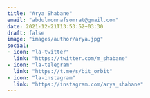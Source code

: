 ```yaml
---
title: "Arya Shabane"
email: "abdulmonnafsomrat@gmail.com"
date: 2021-12-21T13:53:52+03:30
draft: false
image: "images/author/arya.jpg"
social:
- icon: "la-twitter"
  link: "https://twitter.com/m_shabane"
- icon: "la-telegram"
  link: "https://t.me/s/bit_orbit"
- icon: "la-instagram"
  link: "https://instagram.com/arya_shabane"
---
```


